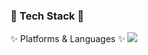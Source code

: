 ### 🌱 Tech Stack 🌱

<!--
**abkorc33/abkorc33** is a ✨ _special_ ✨ repository because its `README.md` (this file) appears on your GitHub profile.

Here are some ideas to get you started:

- 🔭 I’m currently working on ...
- 🌱 I’m currently learning ...
- 👯 I’m looking to collaborate on ...
- 🤔 I’m looking for help with ...
- 💬 Ask me about ...
- 📫 How to reach me: ...
- 😄 Pronouns: ...
- ⚡ Fun fact: ...
-->
✨ Platforms & Languages ✨
<img src="https://img.shields.io/badge/아이콘내용-바탕색?style=flat&logo=로고이름&logoColor=white"/>

